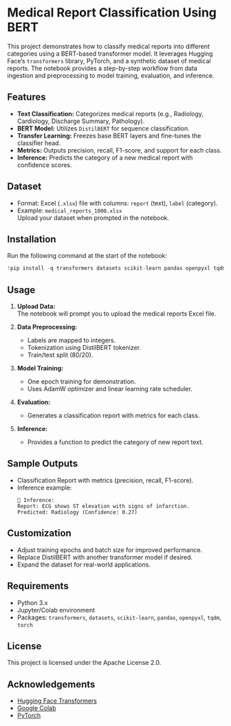 # Medical Report Classification Using BERT

This project demonstrates how to classify medical reports into different categories using a BERT-based transformer model. It leverages Hugging Face’s `transformers` library, PyTorch, and a synthetic dataset of medical reports. The notebook provides a step-by-step workflow from data ingestion and preprocessing to model training, evaluation, and inference.

## Features

- **Text Classification:** Categorizes medical reports (e.g., Radiology, Cardiology, Discharge Summary, Pathology).
- **BERT Model:** Utilizes `DistilBERT` for sequence classification.
- **Transfer Learning:** Freezes base BERT layers and fine-tunes the classifier head.
- **Metrics:** Outputs precision, recall, F1-score, and support for each class.
- **Inference:** Predicts the category of a new medical report with confidence scores.

## Dataset

- Format: Excel (`.xlsx`) file with columns: `report` (text), `label` (category).
- Example: `medical_reports_1000.xlsx`  
Upload your dataset when prompted in the notebook.

## Installation

Run the following command at the start of the notebook:
```python
!pip install -q transformers datasets scikit-learn pandas openpyxl tqdm
```

## Usage

1. **Upload Data:**  
   The notebook will prompt you to upload the medical reports Excel file.

2. **Data Preprocessing:**  
   - Labels are mapped to integers.
   - Tokenization using DistilBERT tokenizer.
   - Train/test split (80/20).

3. **Model Training:**  
   - One epoch training for demonstration.
   - Uses AdamW optimizer and linear learning rate scheduler.

4. **Evaluation:**  
   - Generates a classification report with metrics for each class.

5. **Inference:**  
   - Provides a function to predict the category of new report text.

## Sample Outputs

- Classification Report with metrics (precision, recall, F1-score).
- Inference example:
  ```
  🧪 Inference:
  Report: ECG shows ST elevation with signs of infarction.
  Predicted: Radiology (Confidence: 0.27)
  ```

## Customization

- Adjust training epochs and batch size for improved performance.
- Replace DistilBERT with another transformer model if desired.
- Expand the dataset for real-world applications.

## Requirements

- Python 3.x
- Jupyter/Colab environment
- Packages: `transformers`, `datasets`, `scikit-learn`, `pandas`, `openpyxl`, `tqdm`, `torch`

## License

This project is licensed under the Apache License 2.0.

## Acknowledgements

- [Hugging Face Transformers](https://huggingface.co/transformers/)
- [Google Colab](https://colab.research.google.com)
- [PyTorch](https://pytorch.org)
